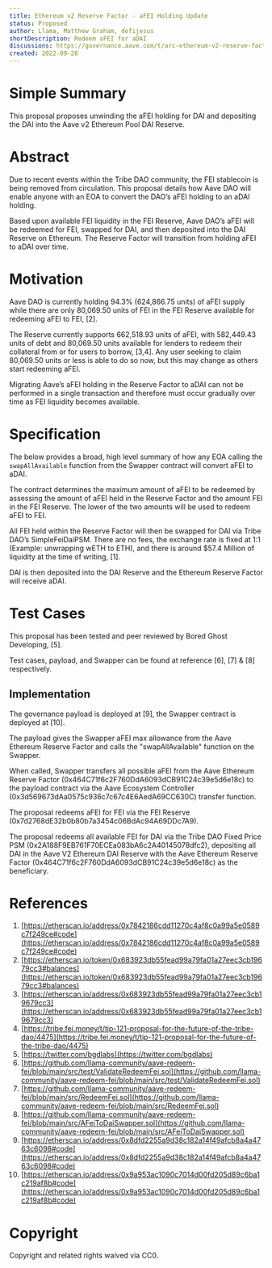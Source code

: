 ```yaml
---
title: Ethereum v2 Reserve Factor - aFEI Holding Update
status: Proposed
author: Llama, Matthew Graham, defijesus
shortDescription: Redeem aFEI for aDAI
discussions: https://governance.aave.com/t/arc-ethereum-v2-reserve-factor-afei-holding-update/9401
created: 2022-09-28
---
```


# Simple Summary

This proposal proposes unwinding the aFEI holding for DAI and depositing the DAI into the Aave v2 Ethereum Pool DAI Reserve.

# Abstract

Due to recent events within the Tribe DAO community, the FEI stablecoin is being removed from circulation. This proposal details how Aave DAO will enable anyone with an EOA to convert the DAO’s aFEI holding to an aDAI holding. 

Based upon available FEI liquidity in the FEI Reserve, Aave DAO’s aFEI will be redeemed for FEI, swapped for DAI, and then deposited into the DAI Reserve on Ethereum. The Reserve Factor will transition from holding aFEI to aDAI over time.  

# Motivation

Aave DAO is currently holding 94.3% (624,866.75 units) of aFEI supply while there are only 80,069.50 units of FEI in the FEI Reserve available for redeeming aFEI to FEI, [2]. 

The Reserve currently supports 662,518.93 units of aFEI, with 582,449.43 units of debt and 80,069.50 units available for lenders to redeem their collateral from or for users to borrow, [3,4]. Any user seeking to claim 80,069.50 units or less is able to do so now, but this may change as others start redeeming aFEI. 

Migrating Aave’s aFEI holding in the Reserve Factor to aDAI can not be performed in a single transaction and therefore must occur gradually over time as FEI liquidity becomes available.

# Specification

The below provides a broad, high level summary of how any EOA calling the `swapAllAvailable` function from the Swapper contract will convert aFEI to aDAI. 

The contract determines the maximum amount of aFEI to be redeemed by assessing the amount of aFEI held in the Reserve Factor and the amount FEI in the FEI Reserve. The lower of the two amounts will be used to redeem aFEI to FEI.

All FEI held within the Reserve Factor will then be swapped for DAI via Tribe DAO’s SimpleFeiDaiPSM. There are no fees, the exchange rate is fixed at 1:1 (Example: unwrapping wETH to ETH), and there is around $57.4 Million of liquidity at the time of writing, [1]. 

DAI is then deposited into the DAI Reserve and the Ethereum Reserve Factor will receive aDAI.

# Test Cases

This proposal has been tested and peer reviewed by Bored Ghost Developing, [5].

Test cases, payload, and Swapper can be found at reference [6], [7] & [8] respectively.

## Implementation

The governance payload is deployed at [9], the Swapper contract is deployed at [10].

The payload gives the Swapper aFEI max allowance from the Aave Ethereum Reserve Factor and calls the "swapAllAvailable" function on the Swapper.

When called, Swapper transfers all possible aFEI from the Aave Ethereum Reserve Factor (0x464C71f6c2F760DdA6093dCB91C24c39e5d6e18c) to the payload contract via the Aave Ecosystem Controller (0x3d569673dAa0575c936c7c67c4E6AedA69CC630C) transfer function.

The proposal redeems aFEI for FEI via the FEI Reserve (0x7d2768dE32b0b80b7a3454c06BdAc94A69DDc7A9).

The proposal redeems all available FEI for DAI via the Tribe DAO Fixed Price PSM (0x2A188F9EB761F70ECEa083bA6c2A40145078dfc2), depositing all DAI in the Aave V2 Ethereum DAI Reserve with the Aave Ethereum Reserve Factor (0x464C71f6c2F760DdA6093dCB91C24c39e5d6e18c) as the beneficiary.

# References

1. [https://etherscan.io/address/0x7842186cdd11270c4af8c0a99a5e0589c7f249ce#code](https://etherscan.io/address/0x7842186cdd11270c4af8c0a99a5e0589c7f249ce#code)
2. [https://etherscan.io/token/0x683923db55fead99a79fa01a27eec3cb19679cc3#balances](https://etherscan.io/token/0x683923db55fead99a79fa01a27eec3cb19679cc3#balances)
3. [https://etherscan.io/address/0x683923db55fead99a79fa01a27eec3cb19679cc3](https://etherscan.io/address/0x683923db55fead99a79fa01a27eec3cb19679cc3)
4. [https://tribe.fei.money/t/tip-121-proposal-for-the-future-of-the-tribe-dao/4475](https://tribe.fei.money/t/tip-121-proposal-for-the-future-of-the-tribe-dao/4475)
5. [https://twitter.com/bgdlabs](https://twitter.com/bgdlabs)
6. [https://github.com/llama-community/aave-redeem-fei/blob/main/src/test/ValidateRedeemFei.sol](https://github.com/llama-community/aave-redeem-fei/blob/main/src/test/ValidateRedeemFei.sol)
7. [https://github.com/llama-community/aave-redeem-fei/blob/main/src/RedeemFei.sol](https://github.com/llama-community/aave-redeem-fei/blob/main/src/RedeemFei.sol)
8. [https://github.com/llama-community/aave-redeem-fei/blob/main/src/AFeiToDaiSwapper.sol](https://github.com/llama-community/aave-redeem-fei/blob/main/src/AFeiToDaiSwapper.sol)
9. [https://etherscan.io/address/0x8dfd2255a9d38c182a14f49afcb8a4a4763c6098#code](https://etherscan.io/address/0x8dfd2255a9d38c182a14f49afcb8a4a4763c6098#code)
10. [https://etherscan.io/address/0x9a953ac1090c7014d00fd205d89c6ba1c219af8b#code](https://etherscan.io/address/0x9a953ac1090c7014d00fd205d89c6ba1c219af8b#code)

# Copyright

Copyright and related rights waived via CC0.

